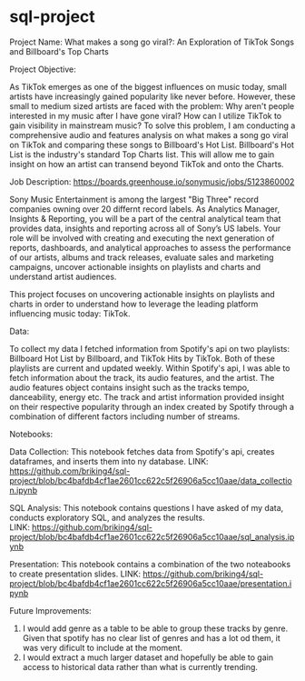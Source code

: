 # sql-project

Project Name: What makes a song go viral?: An Exploration of TikTok Songs and Billboard's Top Charts

Project Objective:

As TikTok emerges as one of the biggest influences on music today, small artists have increasingly gained popularity like never before. However, these small to medium
sized artists are faced with the problem: Why aren't people interested in my music after I have gone viral? How can I utilize TikTok to gain visibility in mainstream music?
To solve this problem, I am conducting a comprehensive audio and features analysis on what makes a song go viral on TikTok and comparing these songs to Billboard's Hot List. Billboard's Hot List
is the industry's standard Top Charts list. This will allow me to gain insight on how an artist can transend beyond TikTok and onto the Charts. 


Job Description: https://boards.greenhouse.io/sonymusic/jobs/5123860002 

Sony Music Entertainment is among the largest "Big Three" record companies owning over 20 differnt record labels. As Analytics Manager, Insights & Reporting, 
you will be a part of the central analytical team that provides data, insights and reporting across all of Sony’s US labels. Your role will be involved with 
creating and executing the next generation of reports, dashboards, and analytical approaches to assess the performance of our artists, albums and track releases, 
evaluate sales and marketing campaigns, uncover actionable insights on playlists and charts and understand artist audiences. 

This project focuses on uncovering actionable insights on playlists and charts in order to understand how to leverage the leading platform influencing music today: TikTok. 


Data: 

To collect my data I fetched information from Spotify's api on two playlists: Billboard Hot List by Billboard, and TikTok Hits by TikTok. Both of these playlists are current and updated weekly.
Within Spotify's api, I was able to fetch information about the track, its audio features, and the artist. The audio features object contains insight such as the tracks tempo, danceability,
energy etc. The track and artist information provided insight on their respective popularity through an index created by Spotify through a combination of different factors including number of streams.


Notebooks:

Data Collection: This notebook fetches data from Spotify's api, creates dataframes, and inserts them into ny database. 
LINK: https://github.com/briking4/sql-project/blob/bc4bafdb4cf1ae2601cc622c5f26906a5cc10aae/data_collection.ipynb

SQL Analysis: This notebook contains questions I have asked of my data, conducts exploratory SQL, and analyzes the results.  
LINK: https://github.com/briking4/sql-project/blob/bc4bafdb4cf1ae2601cc622c5f26906a5cc10aae/sql_analysis.ipynb

Presentation: This notebook contains a combination of the two noteabooks to create presentation slides. 
LINK: https://github.com/briking4/sql-project/blob/bc4bafdb4cf1ae2601cc622c5f26906a5cc10aae/presentation.ipynb

Future Improvements:
  1. I would add genre as a table to be able to group these tracks by genre. Given that spotify has no clear list of genres and has a lot od them, it was very dificult
  to include at the moment. 
  2. I would extract a much larger dataset and hopefully be able to gain access to historical data rather than what is currently trending. 
